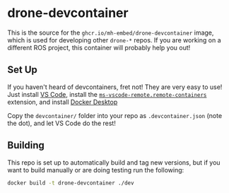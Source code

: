 # drone-devcontainer

This is the source for the ```ghcr.io/mh-embed/drone-devcontainer``` image, which is used for developing other ```drone-*``` repos.
If you are working on a different ROS project, this container will probably help you out!

## Set Up

If you haven't heard of devcontainers, fret not!
They are very easy to use!
Just install [VS Code](https://code.visualstudio.com/Download), install the [```ms-vscode-remote.remote-containers```](https://marketplace.visualstudio.com/items?itemName=ms-vscode-remote.remote-containers) extension, and install [Docker Desktop](https://www.docker.com/products/docker-desktop/)

Copy the ```devcontainer/``` folder into your repo as ```.devcontainer.json``` (note the dot), and let VS Code do the rest!

## Building

This repo is set up to automatically build and tag new versions, but if you want to build manually or are doing testing run the following:

```bash
docker build -t drone-devcontainer ./dev
```
